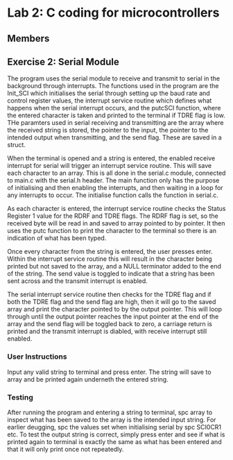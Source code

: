 # Lab 2: C coding for microcontrollers
## Members

## Exercise 2: Serial Module
The program uses the serial module to receive and transmit to serial in the background through interrupts. The functions used in the program are the Init_SCI which initialises the serial through setting up the baud rate and control register values, the interrupt service routine which defines what happens when the serial interrupt occurs, and the putcSCI function, where the entered character is taken and printed to the terminal if TDRE flag is low. THe paramters used in serial receiving and transmitting are the array where the received string is stored, the pointer to the input, the pointer to the intended output when transmitting, and the send flag. These are saved in a struct.

When the terminal is opened and a string is entered, the enabled receive interrupt for serial will trigger an interrupt service routine. This will save each character to an array. This is all done in the serial.c module, connected to main.c with the serial.h header. The main function only has the purpose of initialising and then enabling the interrupts, and then waiting in a loop for any interrupts to occur. The initialise function calls the function in serial.c.

As each character is entered, the interrupt service routine checks the Status Register 1 value for the RDRF and TDRE flags. The RDRF flag is set, so the received byte will be read in and saved to array pointed to by pointer. It then uses the putc function to print the character to the terminal so there is an indication of what has been typed. 

Once every character from the string is entered, the user presses enter. Within the interrupt service routine this will result in the character being printed but not saved to the array, and a NULL terminator added to the end of the string. The send value is toggled to indicate that a string has been sent across and the transmit interrupt is enabled.

The serial interrupt service routine then checks for the TDRE flag and if both the TDRE flag and the send flag are high, then it will go to the saved array and print the character pointed to by the output pointer. This will loop through until the output pointer reaches the input pointer at the end of the array and the send flag will be toggled back to zero, a carriage return is printed and the transmit interrupt is diabled, with receive interrupt still enabled.

### User Instructions
Input any valid string to terminal and press enter. The string will save to array and be printed again underneth the entered string.

### Testing
After running the program and entering a string to terminal, spc array to inspect what has been saved to the array is the intended input string. For earlier deugging, spc the values set when initialising serial by spc SCI0CR1 etc. To test the output string is correct, simply press enter and see if what is printed again to terminal is exactly the same as what has been entered and that it will only print once not repeatedly.
